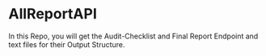 # AllReportAPI
In this Repo, you will get the Audit-Checklist and Final Report Endpoint and text files for their Output Structure.
